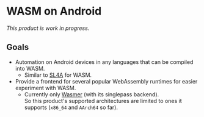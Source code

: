 # WASM on Android

*This product is work in progress.*

## Goals

- Automation on Android devices in any languages that can be compiled into WASM.
    - Similar to [SL4A](https://github.com/damonkohler/sl4a) for WASM.
- Provide a frontend for several popular WebAssembly runtimes for easier experiment with WASM.
    - Currently only [Wasmer](https://github.com/wasmerio/wasmer) (with its singlepass backend).  
      So this product's supported architectures are limited to ones it supports (`x86_64` and `AArch64` so far).
